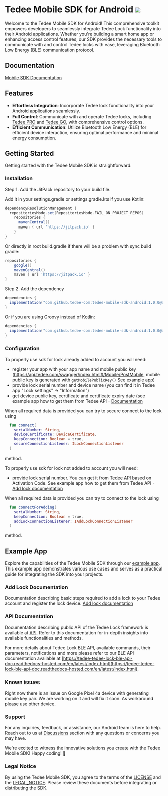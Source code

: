 # Tedee Mobile SDK for Android [![](https://jitpack.io/v/tedee-com/tedee-mobile-sdk-android.svg)](https://jitpack.io/#tedee-com/tedee-mobile-sdk-android)

Welcome to the Tedee Mobile SDK for Android! This comprehensive toolkit empowers developers to seamlessly integrate Tedee Lock functionality into their Android applications. Whether you're building a smart home app or enhancing access control features, our SDK provides the necessary tools to communicate with and control Tedee locks with ease, leveraging Bluetooth Low Energy (BLE) communication protocol.

## Documentation

[Mobile SDK Documentation](https://tedee-com.github.io/tedee-mobile-sdk-android/)

## Features

- **Effortless Integration**: Incorporate Tedee lock functionality into your Android applications seamlessly.
- **Full Control**: Communicate with and operate Tedee locks, including [Tedee PRO](https://tedee.com/product-info/tedee-pro/) and [Tedee GO](https://tedee.com/product-info/tedee-go-best-keyless-access/), with comprehensive control options.
- **Efficient Communication**: Utilize Bluetooth Low Energy (BLE) for efficient device interaction, ensuring optimal performance and minimal energy consumption.

## Getting Started

Getting started with the Tedee Mobile SDK is straightforward:

### Installation

Step 1. Add the JitPack repository to your build file.

Add it in your settings.gradle or settings.gradle.kts if you use Kotlin:
```gradle
dependencyResolutionManagement {
  repositoriesMode.set(RepositoriesMode.FAIL_ON_PROJECT_REPOS)
    repositories {
      mavenCentral()
      maven { url 'https://jitpack.io' }
    }
}
```

Or directly in root build.gradle if there will be a problem with sync build gradle:

```gradle
repositories {
    google()
    mavenCentral()
    maven { url 'https://jitpack.io' }
}
```

Step 2. Add the dependency

```gradle
dependencies {
  implementation("com.github.tedee-com:tedee-mobile-sdk-android:1.0.0@aar") { isTransitive = true }
}
```

Or if you are using Groovy instead of Kotlin:

```gradle
dependencies {
  implementation("com.github.tedee-com:tedee-mobile-sdk-android:1.0.0@aar") { transitive = true }
}
```

### Configuration

To properly use sdk for lock already added to account you will need:

- register your app with your app name and mobile public key (https://api.tedee.com/swagger/index.html#/Mobile/PostMobile, mobile public key is generated with `getMobilePublicKey()` See example app)
- provide lock serial number and device name (you can find it in Tedee app "Lock settings" -> "Information")
- get device public key, certificate and certificate expiry date (see example app how to get them from Tedee API - [Documentation](https://github.com/tedee-com/tedee-example-ble-android/blob/master/README.md)

When all required data is provided you can try to secure connect to the lock using
```kotlin
  fun connect(
    serialNumber: String,
    deviceCertificate: DeviceCertificate,
    keepConnection: Boolean = true,
    secureConnectionListener: ILockConnectionListener
  )
``` 
method.

To properly use sdk for lock not added to account you will need:

- provide lock serial number. You can get it from [Tedee API](https://api.tedee.com) based on Activation Code. See example app how to get them from Tedee API - [Add lock documentation](https://github.com/tedee-com/tedee-example-ble-android/blob/master/ADD_LOCK_README.md)

When all required data is provided you can try to connect to the lock using 
```kotlin 
  fun connectForAdding(
    serialNumber: String,
    keepConnection: Boolean = true,
    addLockConnectionListener: IAddLockConnectionListener
  )
```
method.

## Example App

Explore the capabilities of the Tedee Mobile SDK through our [example app](https://github.com/tedee-com/tedee-example-ble-android). This example app demonstrates various use cases and serves as a practical guide for integrating the SDK into your projects.

### Add Lock Documentation

Documentation describing basic steps required to add a lock to your Tedee account and register the lock device. [Add lock documentation](https://github.com/tedee-com/tedee-example-ble-android/blob/master/ADD_LOCK_README.md)

### API Documentation

Documentation describing public API of the Tedee Lock framework is available at [API](https://api.tedee.com/swagger/index.html). Refer to this documentation for in-depth insights into available functionalities and methods.

For more details about Tedee Lock BLE API, available commands, their parameters, notifications and more please refer to our BLE API documentation available at [https://tedee-tedee-lock-ble-api-doc.readthedocs-hosted.com/en/latest/index.html](https://tedee-tedee-lock-ble-api-doc.readthedocs-hosted.com/en/latest/index.html).

### Known issues

Right now there is an issue on Google Pixel 4a device with generating mobile key pair. We are working on it and will fix it soon. As workaround please use other device.

### Support

For any inquiries, feedback, or assistance, our Android team is here to help. Reach out to us at [Discussions](https://github.com/tedee-com/tedee-mobile-sdk-android/discussions) section with any questions or concerns you may have.

We're excited to witness the innovative solutions you create with the Tedee Mobile SDK! Happy coding! 🚀

### Legal Notice

By using the Tedee Mobile SDK, you agree to the terms of the [LICENSE](./LICENSE.md) and the [LEGAL_NOTICE](./LEGAL_NOTICE.md). Please review these documents before integrating or distributing the SDK.